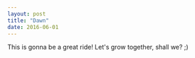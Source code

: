 ```yaml
---
layout: post
title: "Dawn"
date: 2016-06-01
---
```


This is gonna be a great ride! Let's grow together, shall we? ;)
